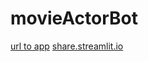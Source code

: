 # movieActorBot

[url to app](https://movieactorbot.streamlit.app/)
[share.streamlit.io](https://share.streamlit.io/)